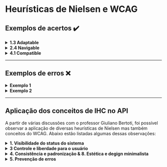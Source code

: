 # Heurísticas de Nielsen e WCAG

## Exemplos de acertos ✔️

<details>
   <summary><b>1.3 Adaptable</b></summary>
    <br>
    O sistema deve mostrar o que está acontecendo em tempo real pro usuário, um exemplo disso é a interface das playlists Youtube, que ficam ao lado direito do vídeo, mostrando qual vídeo da lista estamos assistindo, qual os próximos e quais já foram assistidos para que o usuário tenha uma visibilidade do status do sistema.

<div align="center">
<img src = "./images/youtube.png">
  </div>

</details>

<details>
   <summary><b>2.4 Navigable</b></summary>
    <br>
    O sistema deve permitir que o usuário tenha liberdade para realizar ações que ele deseja, como no caso do Sistema de Aprendizagem da RocketSeat. O usuário aluno poder nevegar em sua home, ir para cursos que está em desenvolvimento, assistir a vídeos com conteúdos voltados para o aprendizado, e também, emitir certificados após a conclusão de seu curso. Essa heurística visa a navegabilidade fácil, rápida e intuitiva por parte do usuário para encontrar o que precisam.

<div align="center">
  <img src = "./images/rocketseat.png"> 
  </div>

</details>

<details>
   <summary><b>4.1 Compatible</b></summary>
    <br>
    Um dos maiores exemplos dessa heurística é o próprio site do Google, onde a inteção principal é realizar uma pesquisa e, portanto, o foco da página vai unicamente para a propria barra de pesquisa. Melhor que deixar o usuário resolver um erro é evitar que ele cometa erros, que, enquanto estamos digitando na barra de pesquisa, ele apresenta algumas sugestões e também corrigindo erros de ortografia caso tenhamos pesquisado algo errado e sugerindo algo que seja mais coerente ao que digitamos. Acrescentando também para a versão Mobile, onde tem a possibilidade de falar no alto falante o que ele precisa pesquisar quando não consegue digitar. Isso é muito válido para idosos com dificuldades de entendimento e analfabetismo e também para pessoas portadoras de necessidades especiais.
    
  <div align="center">
   <img src = "./images/desktop.png">
   <img src = "./images/mobile.jpg">  
  </div>

</details>

---

## Exemplos de erros ❌

<details>
   <summary><b>Exemplo 1</b></summary>
    <br>

<div align="center">
    <img alt="Captura de tela de site com muitas cores, elementos piscando, rodando, entre outros exageros" src="https://user-images.githubusercontent.com/69374340/174390775-91cc70bf-b092-4775-9cef-5f90b992cc9c.png">
  </div>

> **Observações:** muitas cores misturadas, não colaborando para uma harmonia visual; texto ilegível por conta do baixo contraste entre o background e a cor do texto, além de não utilizar uma fonte simples e de fácil legibilidade; elementos piscando e se mexendo em todos os cantos da tela, podendo representar certo risco de convulsão

</details>

<details>
   <summary><b>Exemplo 2</b></summary>
    <br>

<div align="center">
    <img alt="Captura de tela de site com muita informação, sem pistas de localização ao ações ao usuário, etc" src="https://user-images.githubusercontent.com/69374340/174390774-2dbc1b97-8dc0-47e5-afed-190e902a84a9.png">
  </div>

> **Observações:** pode causar confusão ao usuário por não facilitar a identificação de sua localização no site nem as ações permitidas claramente; não é minimalista, pelo contrário, utiliza exageradamente de informações e elementos na tela, causando cansaço mental ao interagir com o site e não estabelecendo harmonia visual; não há a presença de padrões, não há familiaridade do usuário com as funcionalidades disponíveis

</details>

---

## Aplicação dos conceitos de IHC no API

A partir de várias discussões com o professor Giuliano Bertoti, foi possível observar a aplicação de diversas heurísticas de Nielsen mas também conceitos do WCAG. Abaixo estão listadas algumas dessas observações:

<details>
   <summary><b>1. Visibilidade do status do sistema</b></summary>
    <br>
................

<div align="center">
   <img alt="">
  </div>

</details>

<details>
   <summary><b>3 Controle e liberdade para o usuário</b></summary>
    <br>
   .....................

<div align="center">
| <img alt=""> | <img alt="" src=""> |

</div>

</details>

<details>
   <summary><b>4. Consistência e padronização & 8. Estética e degign minimalista</b></summary>
    <br>
    

<div align="center">
   <img alt="">
  </div>

</details>

<details>
   <summary><b>5. Prevenção de erros</b></summary>
    <br>
    

<div align="center">
    <img alt="">
  </div>

</details>
